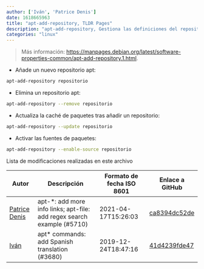 ```yaml
---
author: ['Iván', 'Patrice Denis']
date: 1618665963
title: "apt-add-repository, TLDR Pages"
description: "apt-add-repository, Gestiona las definiciones del repositorio apt."
categories: "linux"
---
```

> Más información: <https://manpages.debian.org/latest/software-properties-common/apt-add-repository.1.html>.

- Añade un nuevo repositorio apt:

```bash
apt-add-repository repositorio
```

- Elimina un repositorio apt:

```bash
apt-add-repository --remove repositorio
```

- Actualiza la caché de paquetes tras añadir un repositorio:

```bash
apt-add-repository --update repositorio
```

- Activar las fuentes de paquetes:

```bash
apt-add-repository --enable-source repositorio
```
Lista de modificaciones realizadas en este archivo


Autor | Descripción | Formato de fecha ISO 8601 | Enlace a GitHub
------|-----|-----|-----
[Patrice Denis](mailto:patrice.denis@gmail.com) | apt-*: add more info links; apt-file: add regex search example (#5710) | 2021-04-17T15:26:03 | [ca8394dc52de](https://github.com/tldr-pages/tldr/commit/ca8394dc52def4e55971ce4049b20fa8839f464d)
[Iván](mailto:ivan@ivanhercaz.com) | apt* commands: add Spanish translation (#3680) | 2019-12-24T18:47:16 | [41d4239fde47](https://github.com/tldr-pages/tldr/commit/41d4239fde47ac3c779c4b9a47553bb905061a52)

